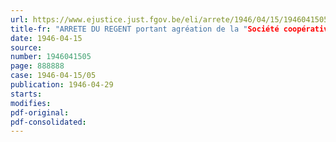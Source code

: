 ```yaml
---
url: https://www.ejustice.just.fgov.be/eli/arrete/1946/04/15/1946041505/justel
title-fr: "ARRETE DU REGENT portant agréation de la "Société coopérative fédérale de Belgique", aux fins de l'assurance contre les accidents du travail"
date: 1946-04-15
source:
number: 1946041505
page: 888888
case: 1946-04-15/05
publication: 1946-04-29
starts:
modifies:
pdf-original:
pdf-consolidated:
---
```


